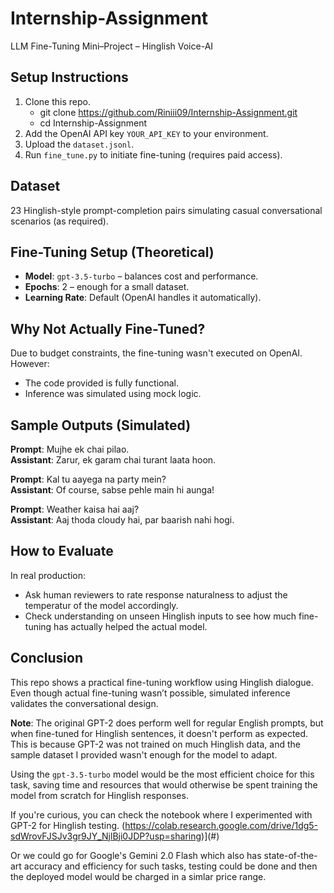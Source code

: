 # Internship-Assignment
LLM Fine-Tuning Mini–Project – Hinglish Voice-AI

## Setup Instructions

1. Clone this repo.
   - git clone https://github.com/Riniii09/Internship-Assignment.git
   - cd Internship-Assignment  
2. Add the OpenAI API key `YOUR_API_KEY` to your environment.
3. Upload the `dataset.jsonl`.
4. Run `fine_tune.py` to initiate fine-tuning (requires paid access).

## Dataset

23 Hinglish-style prompt-completion pairs simulating casual conversational scenarios (as required).

## Fine-Tuning Setup (Theoretical)

- **Model**: `gpt-3.5-turbo` – balances cost and performance.
- **Epochs**: 2 – enough for a small dataset.
- **Learning Rate**: Default (OpenAI handles it automatically).


## Why Not Actually Fine-Tuned?

Due to budget constraints, the fine-tuning wasn't executed on OpenAI. However:

- The code provided is fully functional.
- Inference was simulated using mock logic.

## Sample Outputs (Simulated)

**Prompt**: Mujhe ek chai pilao.  
**Assistant**: Zarur, ek garam chai turant laata hoon.

**Prompt**: Kal tu aayega na party mein?  
**Assistant**: Of course, sabse pehle main hi aunga!

**Prompt**: Weather kaisa hai aaj?  
**Assistant**: Aaj thoda cloudy hai, par baarish nahi hogi.

## How to Evaluate

In real production:
- Ask human reviewers to rate response naturalness to adjust the temperatur of the model accordingly.
- Check understanding on unseen Hinglish inputs to see how much fine-tuning has actually helped the actual model.

## Conclusion

This repo shows a practical fine-tuning workflow using Hinglish dialogue. Even though actual fine-tuning wasn’t possible, simulated inference validates the conversational design.

**Note**: The original GPT-2 does perform well for regular English prompts, but when fine-tuned for Hinglish sentences, it doesn't perform as expected. This is because GPT-2 was not trained on much Hinglish data, and the sample dataset I provided wasn't enough for the model to adapt. 

Using the `gpt-3.5-turbo` model would be the most efficient choice for this task, saving time and resources that would otherwise be spent training the model from scratch for Hinglish responses. 

If you're curious, you can check the notebook where I experimented with GPT-2 for Hinglish testing. (https://colab.research.google.com/drive/1dg5-sdWrovFJSJv3gr9JY_NjlBji0JDP?usp=sharing)](#)

Or we could go for Google's Gemini 2.0 Flash which also has state-of-the-art accuracy and efficiency for such tasks, testing could be done and then the deployed model would be charged in a simlar price range.

